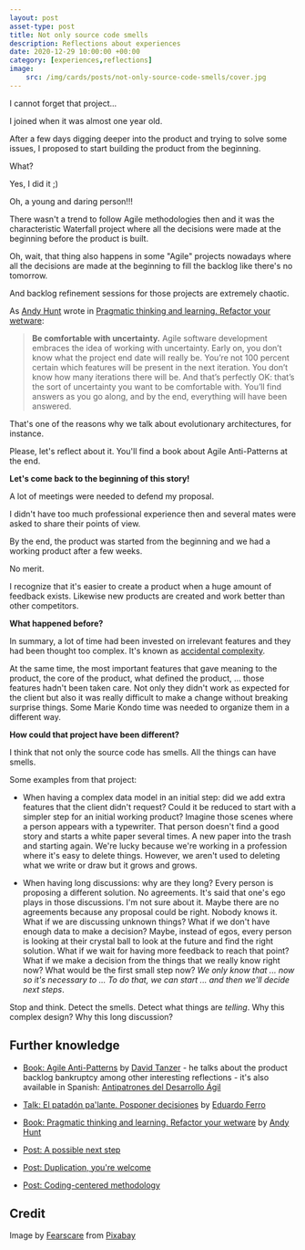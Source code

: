 ```yaml
---
layout: post
asset-type: post
title: Not only source code smells
description: Reflections about experiences
date: 2020-12-29 10:00:00 +00:00
category: [experiences,reflections]
image:
    src: /img/cards/posts/not-only-source-code-smells/cover.jpg
---
```


I cannot forget that project...

I joined when it was almost one year old.

After a few days digging deeper into the product and trying to solve some issues, I proposed to start building the product from the beginning.

What?

Yes, I did it ;)

Oh, a young and daring person!!!

There wasn't a trend to follow Agile methodologies then and it was the characteristic Waterfall project where all the decisions were made at the beginning before the product is built.

Oh, wait, that thing also happens in some "Agile" projects nowadays where all the decisions are made at the beginning to fill the backlog like there's no tomorrow.

And backlog refinement sessions for those projects are extremely chaotic.

As [Andy Hunt](https://twitter.com/PragmaticAndy) wrote in [Pragmatic thinking and learning. Refactor your wetware](https://pragprog.com/book/ahptl/pragmatic-thinking-and-learning):

> **Be comfortable with uncertainty.** Agile software development embraces the idea of working with uncertainty. Early on, you don’t know what the project end date will really be. You’re not 100 percent certain which features will be present in the next iteration. You don’t know how many iterations there will be. And that’s perfectly OK: that’s the sort of uncertainty you want to be comfortable with. You’ll find answers as you go along, and by the end, everything will have been answered.

That's one of the reasons why we talk about evolutionary architectures, for instance.

Please, let's reflect about it. You'll find a book about Agile Anti-Patterns at the end.

**Let's come back to the beginning of this story!**

A lot of meetings were needed to defend my proposal.

I didn't have too much professional experience then and several mates were asked to share their points of view.

By the end, the product was started from the beginning and we had a working product after a few weeks.

No merit.

I recognize that it's easier to create a product when a huge amount of feedback exists. Likewise new products are created and work better than other competitors.

**What happened before?**

In summary, a lot of time had been invested on irrelevant features and they had been thought too complex. It's known as [accidental complexity](https://wiki.c2.com/?AccidentalComplexity).

At the same time, the most important features that gave meaning to the product, the core of the product, what defined the product, ... those features hadn't been taken care. Not only they didn't work as expected for the client but also it was really difficult to make a change without breaking surprise things. Some Marie Kondo time was needed to organize them in a different way.

**How could that project have been different?**

I think that not only the source code has smells. All the things can have smells.

Some examples from that project:

* When having a complex data model in an initial step: did we add extra features that the client didn't request? Could it be reduced to start with a simpler step for an initial working product? Imagine those scenes where a person appears with a typewriter. That person doesn't find a good story and starts a white paper several times. A new paper into the trash and starting again. We're lucky because we're working in a profession where it's easy to delete things. However, we aren't used to deleting what we write or draw but it grows and grows.

* When having long discussions: why are they long? Every person is proposing a different solution. No agreements. It's said that one's ego plays in those discussions. I'm not sure about it. Maybe there are no agreements because any proposal could be right. Nobody knows it. What if we are discussing unknown things? What if we don't have enough data to make a decision? Maybe, instead of egos, every person is looking at their crystal ball to look at the future and find the right solution. What if we wait for having more feedback to reach that point? What if we make a decision from the things that we really know right now? What would be the first small step now? _We only know that ... now so it's necessary to ... To do that, we can start ... and then we'll decide next steps_.

Stop and think. Detect the smells. Detect what things are _telling_. Why this complex design? Why this long discussion?

## Further knowledge

* [Book: Agile Anti-Patterns](https://www.quickglance.at/agile_antipatterns.html) by [David Tanzer](https://twitter.com/dtanzer) - he talks about the product backlog bankruptcy among other interesting reflections - it's also available in Spanish: [Antipatrones del Desarrollo Ágil](https://www.quickglance.at/agile_antipatterns_es)

* [Talk: El patadón pa'lante. Posponer decisiones](https://www.youtube.com/watch?v=vEr2xbNoUxM) by [Eduardo Ferro](https://twitter.com/eferro)

* [Book: Pragmatic thinking and learning. Refactor your wetware](https://pragprog.com/book/ahptl/pragmatic-thinking-and-learning) by [Andy Hunt](https://twitter.com/PragmaticAndy)

* [Post: A possible next step](/2019/02/19/a-possible-next-step.html)

* [Post: Duplication, you're welcome](/2018/02/27/duplication-you-are-welcome.html)

* [Post: Coding-centered methodology](/2019/01/23/Coding-centered-methodology.html)

## Credit

Image by <a href="https://pixabay.com/users/fearscare-2010330/?utm_source=link-attribution&amp;utm_medium=referral&amp;utm_campaign=image&amp;utm_content=4043090">Fearscare</a> from <a href="https://pixabay.com/?utm_source=link-attribution&amp;utm_medium=referral&amp;utm_campaign=image&amp;utm_content=4043090">Pixabay</a>
